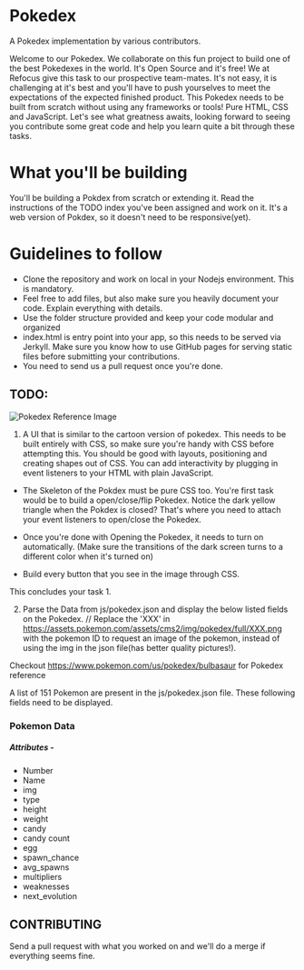 # Pokedex
A Pokedex implementation by various contributors.

Welcome to our Pokedex. We collaborate on this fun project to build one of the best Pokedexes in the world. It's Open Source and it's free! We at Refocus give this task to our prospective team-mates. It's not easy, it is challenging at it's best and you'll have to push yourselves to meet the expectations of the expected finished product. This Pokedex needs to be built from scratch without using any frameworks or tools! Pure HTML, CSS and JavaScript. Let's see what greatness awaits, looking forward to seeing you contribute some great code and help you learn quite a bit through these tasks.

# What you'll be building
You'll be building a Pokdex from scratch or extending it. Read the instructions of the TODO index you've been assigned and work on it. It's a web version of Pokdex, so it doesn't need to be responsive(yet).

# Guidelines to follow
- Clone the repository and work on local in your Nodejs environment. This is mandatory.
- Feel free to add files, but also make sure you heavily document your code. Explain everything with details. 
- Use the folder structure provided and keep your code modular and organized
- index.html is entry point into your app, so this needs to be served via Jerkyll. Make sure you know how to use GitHub pages for serving static files before submitting your contributions.
- You need to send us a pull request once you're done.

## TODO:
![Pokedex Reference Image](https://github.com/Refocus/Pokedex/blob/master/pokedex-kanto-1.jpg)

1) A UI that is similar to the cartoon version of pokedex. This needs to be built entirely with CSS, so make sure you're handy with CSS before attempting this. You should be good with layouts, positioning and creating shapes out of CSS. You can add interactivity by plugging in event listeners to your HTML with plain JavaScript. 

- The Skeleton of the Pokdex must be pure CSS too. You're first task would be to build a open/close/flip Pokedex. Notice the dark yellow triangle when the Pokdex is closed? That's where you need to attach your event listeners to open/close the Pokedex.
 
- Once you're done with Opening the Pokedex, it needs to turn on automatically. (Make sure the transitions of the dark screen turns to a different color when it's turned on)
 
- Build every button that you see in the image through CSS. 
 
 This concludes your task 1.
 

2) Parse the Data from js/pokedex.json and display the below listed fields on the Pokedex.
// Replace the 'XXX' in <https://assets.pokemon.com/assets/cms2/img/pokedex/full/XXX.png> with the pokemon ID to request an image of the pokemon, instead of using the img in the json file(has better quality pictures!).

Checkout https://www.pokemon.com/us/pokedex/bulbasaur for Pokedex reference





A list of 151 Pokemon are present in the js/pokedex.json file. These following fields need to be displayed.

### Pokemon Data
##### Attributes - 
- Number
- Name
- img
- type
- height
- weight
- candy
- candy count
- egg
- spawn_chance
- avg_spawns
- multipliers
- weaknesses
- next_evolution


## CONTRIBUTING

Send a pull request with what you worked on and we'll do a merge if everything seems fine.
